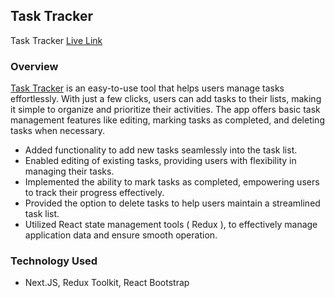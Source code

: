 ## Task Tracker

Task Tracker [Live Link](https://task-tracker-tan-mu.vercel.app/)

### Overview

[Task Tracker](https://task-tracker-tan-mu.vercel.app/) is an easy-to-use tool that helps users manage tasks effortlessly. With just a few clicks, users can add tasks to their lists, making it simple to organize and prioritize their activities. The app offers basic task management features like editing, marking tasks as completed, and deleting tasks when necessary.

- Added functionality to add new tasks seamlessly into the task list.
- Enabled editing of existing tasks, providing users with flexibility in managing their tasks.
- Implemented the ability to mark tasks as completed, empowering users to track their progress effectively.
- Provided the option to delete tasks to help users maintain a streamlined task list.
- Utilized React state management tools ( Redux ), to effectively manage application data and ensure smooth operation.

### Technology Used

- Next.JS, Redux Toolkit, React Bootstrap
